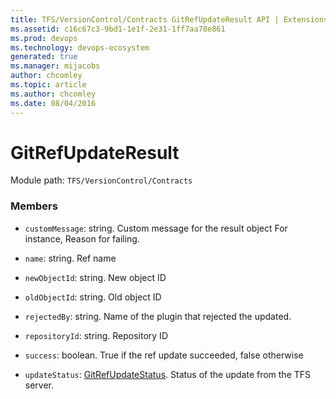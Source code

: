 ```yaml
---
title: TFS/VersionControl/Contracts GitRefUpdateResult API | Extensions for Azure DevOps Services
ms.assetid: c16c67c3-9bd1-1e1f-2e31-1ff7aa78e861
ms.prod: devops
ms.technology: devops-ecosystem
generated: true
ms.manager: mijacobs
author: chcomley
ms.topic: article
ms.author: chcomley
ms.date: 08/04/2016
---
```


# GitRefUpdateResult

Module path: `TFS/VersionControl/Contracts`


### Members

* `customMessage`: string. Custom message for the result object For instance, Reason for failing.

* `name`: string. Ref name

* `newObjectId`: string. New object ID

* `oldObjectId`: string. Old object ID

* `rejectedBy`: string. Name of the plugin that rejected the updated.

* `repositoryId`: string. Repository ID

* `success`: boolean. True if the ref update succeeded, false otherwise

* `updateStatus`: [GitRefUpdateStatus](../../../TFS/VersionControl/Contracts/GitRefUpdateStatus.md). Status of the update from the TFS server.

